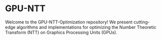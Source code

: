 # GPU-NTT
Welcome to the GPU-NTT-Optimization repository! We present cutting-edge algorithms and implementations for optimizing the Number Theoretic Transform (NTT) on Graphics Processing Units (GPUs).
